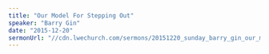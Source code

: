 ```yaml
---
title: "Our Model For Stepping Out"
speaker: "Barry Gin"
date: "2015-12-20"
sermonUrl: "//cdn.lwechurch.com/sermons/20151220_sunday_barry_gin_our_model_of_stepping_out.mp3"
---
```

